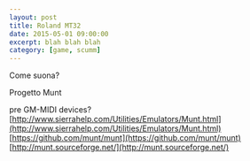 ```yaml
---
layout: post
title: Roland MT32
date: 2015-05-01 09:00:00
excerpt: blah blah blah
category: [game, scumm]
---
```


Come suona?

Progetto Munt

pre GM-MIDI devices?
[http://www.sierrahelp.com/Utilities/Emulators/Munt.html](http://www.sierrahelp.com/Utilities/Emulators/Munt.html)
[https://github.com/munt/munt](https://github.com/munt/munt)
[http://munt.sourceforge.net/](http://munt.sourceforge.net/)
